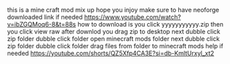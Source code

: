 this is a mine craft mod mix up hope you injoy
make sure to have neoforge downloaded    link if needed  https://www.youtube.com/watch?v=ibZGQMoq6-8&t=88s 
how to download is you click yyyyyyyyyyy.zip
then you click view raw 
after downlod you drag zip to desktop
next dubble click zip folder
dubble click folder 
open minecraft mods folder 
next dubble click zip folder dubble click folder drag files from folder to minecraft mods
help if needed https://youtube.com/shorts/QZ5Xfp4CA3E?si=db-KmltUrxyl_xt2 
